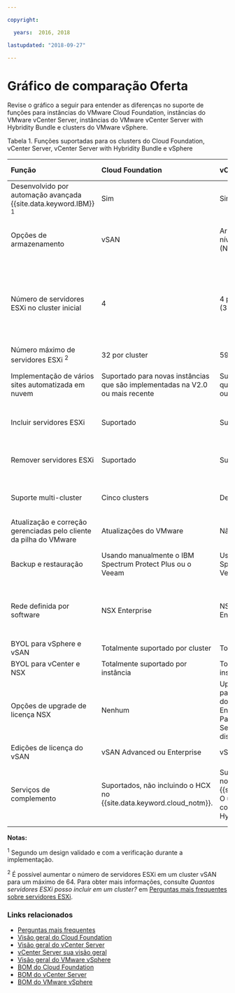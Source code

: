 ```yaml
---

copyright:

  years:  2016, 2018

lastupdated: "2018-09-27"

---
```


# Gráfico de comparação Oferta

Revise o gráfico a seguir para entender as diferenças no suporte de funções para instâncias do VMware Cloud Foundation, instâncias do VMware vCenter Server, instâncias do VMware vCenter Server with Hybridity Bundle e clusters do VMware vSphere.

Tabela 1. Funções suportadas para os clusters do Cloud Foundation, vCenter Server, vCenter Server with Hybridity Bundle e vSphere

| Função                          | Cloud Foundation    | vCenter Server | VCenter Server with Hybridity | VMware vSphere |
|:----------------------------------|:--------------------|:---------------|:-------------------------|:-------------- |
| Desenvolvido por automação avançada {{site.data.keyword.IBM}} <sup>1</sup> | Sim | Sim | Sim | Não. Autoconstruído e configurado |
| Opções de armazenamento        | vSAN                | Armazenamento vSAN ou no nível de Arquivo compartilhado (NFS) | vSAN | Armazenamento vSAN ou no nível de Arquivo compartilhado (NFS) |
| Número de servidores ESXi no cluster inicial | 4 | 4 para vSAN e um mínimo de 2 (3 recomendados) para NFS | 4 | 1 para escalar um cluster existente, 4 para novo cluster vSAN e um mínimo de 3 para o novo cluster com NFS |
| Número máximo de servidores ESXi <sup>2</sup> | 32 por cluster      | 59 por cluster     | 59 por cluster | 60 por cluster     |
| Implementação de vários sites automatizada em nuvem | Suportado para novas instâncias que são implementadas na V2.0 ou mais recente | Suportado para novas instâncias que são implementadas na V2.0 ou mais recente | Suportado | Suportado. Configuração automatizada não incluída |
| Incluir servidores ESXi              | Suportado           | Suportado | Suportado | Suportado. Configuração automatizada não incluída |
| Remover servidores ESXi           | Suportado           | Suportado | Suportado | Suportado. Configuração automatizada não incluída |
| Suporte multi-cluster         | Cinco clusters | Dez clusters | Dez clusters | Suportado. Configuração automatizada não incluída |
| Atualização e correção gerenciadas pelo cliente da pilha do VMware | Atualizações do VMware | Não incluído | Não incluído | Não incluído |
| Backup e restauração            | Usando manualmente o IBM Spectrum Protect Plus ou o Veeam | Usando manualmente o IBM Spectrum Protect Plus ou o Veeam | Usando manualmente o IBM Spectrum Protect Plus ou o Veeam | Solução de backup e restauração não incluída |
| Rede definida por software   | NSX Enterprise   | NSX Base, Advanced ou Enterprise | NSX Advanced ou Enterprise | NSX Standard, Base ou Enterprise. Configuração automatizada não incluída |
| BYOL para vSphere e vSAN | Totalmente suportado por cluster   | Totalmente suportado por cluster     | Não suportado | Suportado |
| BYOL para vCenter e NSX | Totalmente suportado por instância   | Totalmente suportado por instância     | Não suportado | Suportado |
| Opções de upgrade de licença NSX           | Nenhum   | Upgrade disponível do NSX Base para Advanced ou Enterprise e do NSX Advanced para Enterprise. O upgrade para o Pacote configurável vCenter Server with Hybridity está disponível. | Upgrade disponível do NSX Advanced para Enterprise  | Nenhum |
| Edições de licença do vSAN         | vSAN Advanced ou Enterprise  | vSAN Advanced ou Enterprise  | vSAN Advanced ou Enterprise | vSAN Advanced ou Enterprise  |
| Serviços de complemento               | Suportados, não incluindo o HCX no {{site.data.keyword.cloud_notm}}.  | Suportados, não incluindo o HCX no {{site.data.keyword.cloud_notm}}. O upgrade para o Pacote configurável vCenter Server with Hybridity está disponível. | Suportado, incluindo o HCX no {{site.data.keyword.cloud_notm}}. | Não suportado pela automação dessa solução, mas é possível trazer e instalar o seu próprio software. |

**Notas:**

<sup>1</sup> Segundo um design validado e com a verificação durante a implementação.

<sup>2</sup> É possível aumentar o número de servidores ESXi em um cluster vSAN para um máximo de 64. Para obter mais informações, consulte _Quantos servidores ESXi posso incluir em um cluster?_ em [Perguntas mais frequentes sobre servidores ESXi](faq_esxi.html).

### Links relacionados

* [Perguntas mais frequentes](faq.html)
* [Visão geral do Cloud Foundation](../sddc/sd_cloudfoundationoverview.html)
* [Visão geral do vCenter Server](../vcenter/vc_vcenterserveroverview.html)
* [vCenter Server sua visão geral](../vcenter/vc_hybrid_overview.html)
* [Visão geral do VMware vSphere](../vsphere/vs_vsphereclusteroverview.html)
* [BOM do Cloud Foundation](../sddc/sd_bom.html)
* [BOM do vCenter Server](../vcenter/vc_bom.html)
* [ BOM do VMware vSphere ](../vsphere/vs_bom.html)
